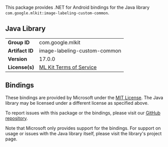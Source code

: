 This package provides .NET for Android bindings for the Java library `com.google.mlkit:image-labeling-custom-common`.

## Java Library

| | |
|-|-|
| **Group ID** | com.google.mlkit |
| **Artifact ID** | image-labeling-custom-common |
| **Version** | 17.0.0 |
| **License(s)** | [ML Kit Terms of Service](https://developers.google.com/ml-kit/terms) |

## Bindings

These bindings are provided by Microsoft under the [MIT License](https://opensource.org/licenses/MIT). The Java
library may be licensed under a different license as specified above.

To report issues with this package or the bindings, please visit our [GitHub repository](https://aka.ms/android-libraries).

Note that Microsoft only provides support for the bindings. For support on
usage or issues with the Java library itself, please visit the library's project page.
